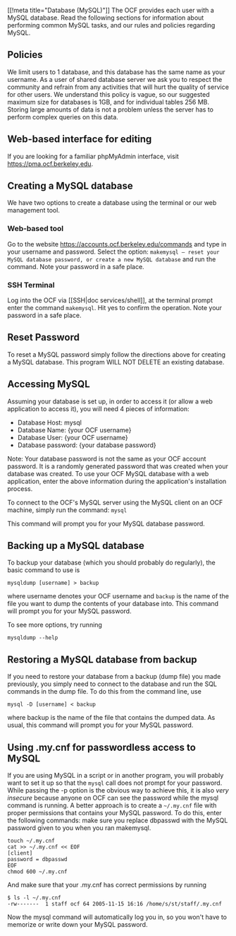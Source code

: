 [[!meta title="Database (MySQL)"]]
The OCF provides each user with a MySQL database. Read the following sections for information about performing common MySQL tasks, and our rules and policies regarding MySQL.
## Policies
We limit users to 1 database, and this database has the same name as your username. As a user of shared database server we ask you to respect the community and refrain from any activities that will hurt the quality of service for other users. We understand this policy is vague, so our suggested maximum size for databases is 1GB, and for individual tables 256 MB. Storing large amounts of data is not a problem unless the server has to perform complex queries on this data.

## Web-based interface for editing
If you are looking for a familiar phpMyAdmin interface, visit <https://pma.ocf.berkeley.edu>.

## Creating a MySQL database
We have two options to create a database using the terminal or our web management tool.
### Web-based tool
Go to the website <https://accounts.ocf.berkeley.edu/commands> and type in your username and password. Select the option: `makemysql — reset your MySQL database password, or create a new MySQL database` and run the command. Note your password in a safe place.
### SSH Terminal
Log into the OCF via [[SSH|doc services/shell]], at the terminal prompt enter the command `makemysql`. Hit yes to confirm the operation. Note your password in a safe place.

## Reset Password
To reset a MySQL password simply follow the directions above for creating a MySQL database. This program WILL NOT DELETE an existing database.

## Accessing MySQL
Assuming your database is set up, in order to access it (or allow a web application to access it), you will need 4 pieces of information:

* Database Host: mysql
* Database Name: {your OCF username}
* Database User: {your OCF username}
* Database password: {your database password}

Note: Your database password is not the same as your OCF account password. It is a randomly generated password that was created when your database was created. To use your OCF MySQL database with a web application, enter the above information during the application's installation process.

To connect to the OCF's MySQL server using the MySQL client on an OCF machine, simply run the command:
`mysql`

This command will prompt you for your MySQL database password.

## Backing up a MySQL database

To backup your database (which you should probably do regularly), the basic command to use is

    mysqldump [username] > backup

where username denotes your OCF username and `backup` is the name of the file you want to dump the contents of your database into. This command will prompt you for your MySQL password.

To see more options, try running

    mysqldump --help

## Restoring a MySQL database from backup

If you need to restore your database from a backup (dump file) you made previously, you simply need to connect to the database and run the SQL commands in the dump file. To do this from the command line, use

    mysql -D [username] < backup

where backup is the name of the file that contains the dumped data. As usual, this command will prompt you for your MySQL password.

## Using .my.cnf for passwordless access to MySQL

If you are using MySQL in a script or in another program, you will probably
want to set it up so that the `mysql` call does not prompt for your password.
While passing the -p option is the obvious way to achieve this, it is also
*very insecure* because anyone on OCF can see the password while the mysql
command is running. A better approach is to create a `~/.my.cnf` file with
proper permissions that contains your MySQL password. To do this, enter the
following commands: make sure you replace dbpasswd with the MySQL password
given to you when you ran makemysql.


    touch ~/.my.cnf
    cat >> ~/.my.cnf << EOF
    [client]
    password = dbpasswd
    EOF
    chmod 600 ~/.my.cnf

And make sure that your .my.cnf has correct permissions by running

    $ ls -l ~/.my.cnf
    -rw-------  1 staff ocf 64 2005-11-15 16:16 /home/s/st/staff/.my.cnf

Now the mysql command will automatically log you in, so you won't have to
memorize or write down your MySQL password.
